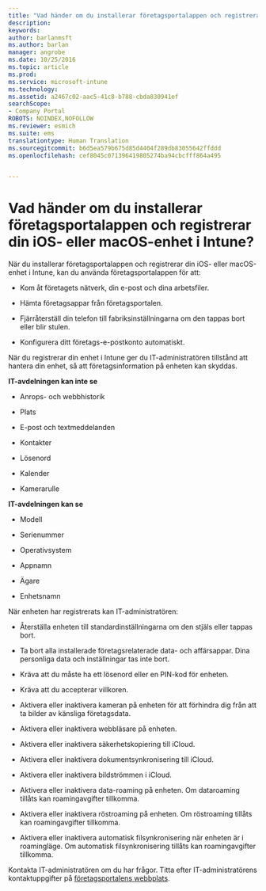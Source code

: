 ```yaml
---
title: "Vad händer om du installerar företagsportalappen och registrerar din iOS- eller macOS-enhet i Intune? | Microsoft Docs"
description: 
keywords: 
author: barlanmsft
ms.author: barlan
manager: angrobe
ms.date: 10/25/2016
ms.topic: article
ms.prod: 
ms.service: microsoft-intune
ms.technology: 
ms.assetid: a2467c02-aac5-41c8-b788-cbda830941ef
searchScope:
- Company Portal
ROBOTS: NOINDEX,NOFOLLOW
ms.reviewer: esmich
ms.suite: ems
translationtype: Human Translation
ms.sourcegitcommit: b6d5ea579b675d85d4404f289db83055642ffddd
ms.openlocfilehash: cef8045c071396419805274ba94cbcfff864a495


---
```



# <a name="what-happens-if-you-install-the-company-portal-app-and-enroll-your-ios-or-macos-device-in-intune"></a>Vad händer om du installerar företagsportalappen och registrerar din iOS- eller macOS-enhet i Intune?

När du installerar företagsportalappen och registrerar din iOS- eller macOS-enhet i Intune, kan du använda företagsportalappen för att:

-   Kom åt företagets nätverk, din e-post och dina arbetsfiler.

-   Hämta företagsappar från företagsportalen.

-   Fjärråterställ din telefon till fabriksinställningarna om den tappas bort eller blir stulen.

-   Konfigurera ditt företags-e-postkonto automatiskt.

När du registrerar din enhet i Intune ger du IT-administratören tillstånd att hantera din enhet, så att företagsinformation på enheten kan skyddas.

**IT-avdelningen kan inte se**

-   Anrops- och webbhistorik

-   Plats

-   E-post och textmeddelanden

-   Kontakter

-   Lösenord

-   Kalender

-   Kamerarulle

**IT-avdelningen kan se**

-   Modell

-   Serienummer

-   Operativsystem

-   Appnamn

-   Ägare

-   Enhetsnamn

När enheten har registrerats kan IT-administratören:

-   Återställa enheten till standardinställningarna om den stjäls eller tappas bort.

-   Ta bort alla installerade företagsrelaterade data- och affärsappar. Dina personliga data och inställningar tas inte bort.

-   Kräva att du måste ha ett lösenord eller en PIN-kod för enheten.

-   Kräva att du accepterar villkoren.

-   Aktivera eller inaktivera kameran på enheten för att förhindra dig från att ta bilder av känsliga företagsdata.

-   Aktivera eller inaktivera webbläsare på enheten.

-   Aktivera eller inaktivera säkerhetskopiering till iCloud.

-   Aktivera eller inaktivera dokumentsynkronisering till iCloud.

-   Aktivera eller inaktivera bildströmmen i iCloud.

-   Aktivera eller inaktivera data-roaming på enheten. Om dataroaming tillåts kan roamingavgifter tillkomma.

-   Aktivera eller inaktivera röstroaming på enheten. Om röstroaming tillåts kan roamingavgifter tillkomma.

-   Aktivera eller inaktivera automatisk filsynkronisering när enheten är i roamingläge. Om automatisk filsynkronisering tillåts kan roamingavgifter tillkomma.

Kontakta IT-administratören om du har frågor. Titta efter IT-administratörens kontaktuppgifter på [företagsportalens webbplats](http://portal.manage.microsoft.com).



<!--HONumber=Dec16_HO2-->


